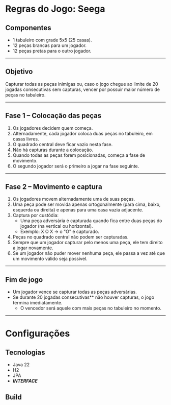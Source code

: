 # Regras do Jogo: Seega

## Componentes
- 1 tabuleiro com grade 5x5 (25 casas).
- 12 peças brancas para um jogador.
- 12 peças pretas para o outro jogador.

---

## Objetivo
Capturar todas as peças inimigas ou, caso o jogo chegue ao limite de 20 jogadas consecutivas sem capturas, vencer por possuir maior número de peças no tabuleiro.

---

## Fase 1 – Colocação das peças
1. Os jogadores decidem quem começa.
2. Alternadamente, cada jogador coloca duas peças no tabuleiro, em casas livres.
3. O quadrado central deve ficar vazio nesta fase.
4. Não há capturas durante a colocação.
5. Quando todas as peças forem posicionadas, começa a fase de movimento.
6. O segundo jogador será o primeiro a jogar na fase seguinte.

---

## Fase 2 – Movimento e captura
1. Os jogadores movem alternadamente uma de suas peças.
2. Uma peça pode ser movida apenas ortogonalmente (para cima, baixo, esquerda ou direita) e apenas para uma casa vazia adjacente.
3. Captura por custódia:
    - Uma peça adversária é capturada quando fica entre duas peças do jogador (na vertical ou horizontal).
    - Exemplo: X O X → o "O" é capturado.
4. Peças no quadrado central não podem ser capturadas.
5. Sempre que um jogador capturar pelo menos uma peça, ele tem direito a jogar novamente.
6. Se um jogador não puder mover nenhuma peça, ele passa a vez até que um movimento válido seja possível.

---

## Fim de jogo
- Um jogador vence se capturar todas as peças adversárias.
- Se durante 20 jogadas consecutivas** não houver capturas, o jogo termina imediatamente.
    - O vencedor será aquele com mais peças no tabuleiro no momento.  

---

# Configurações

## Tecnologias

- Java 22
- H2 
- JPA
- ***INTERFACE***

## Build
